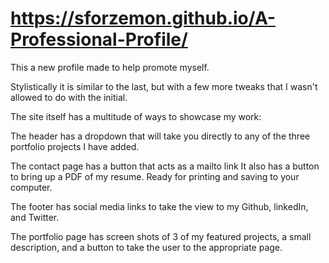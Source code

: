 # https://sforzemon.github.io/A-Professional-Profile/

This a new profile made to help promote myself.

Stylistically it is similar to the last, but with a few more tweaks that I wasn't allowed to do with the initial.


The site itself has a multitude of ways to showcase my work:

The header has a dropdown that will take you directly to any of the three portfolio projects I have added.

The contact page has a button that acts as a mailto link
  It also has a button to bring up a PDF of my resume.  Ready for printing and saving to your computer.
  
The footer has social media links to take the view to my Github, linkedIn, and Twitter.

The portfolio page has screen shots of 3 of my featured projects, a small description, and a button to take the user to the appropriate page.
